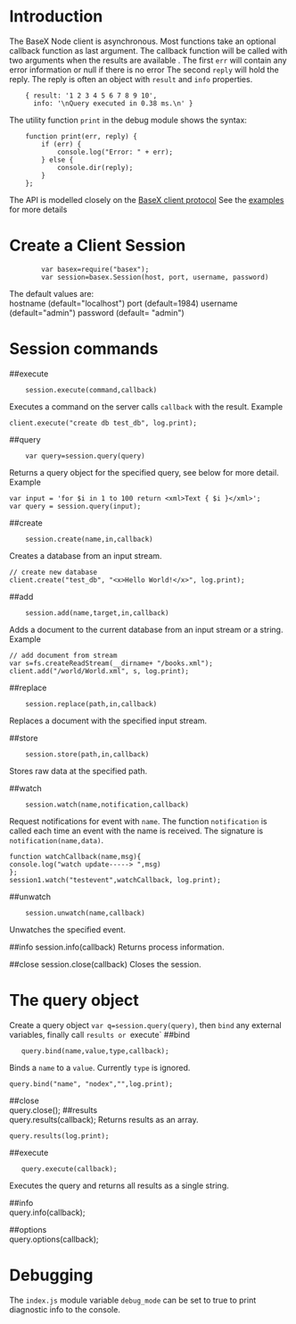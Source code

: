 # Introduction
The BaseX Node client is asynchronous.  Most functions take an optional
callback function as last argument. The callback function will be 
called with two arguments when the results are available .
The first `err` will contain any error information or null if there is no error
The second `reply` will hold the reply. The reply is often an object with
 `result` and `info` properties.

		{ result: '1 2 3 4 5 6 7 8 9 10',
		  info: '\nQuery executed in 0.38 ms.\n' }

The utility function `print` in the debug module shows the syntax:
 
		function print(err, reply) {
			if (err) {
				console.log("Error: " + err);
			} else {
				console.dir(reply);
			}
		}; 
The API is modelled closely on the [BaseX client protocol](http://docs.basex.org/wiki/Server_Protocol#Command_Protocol)
See the [examples](https://github.com/apb2006/basex-node/tree/master/examples) for more details 
# Create a Client Session
````
        var basex=require("basex");
		var session=basex.Session(host, port, username, password)
````
The default values are:		
		hostname (default="localhost")
		port (default=1984)
		username (default="admin")
		password (default= "admin")

# Session commands

##execute
````
	session.execute(command,callback)
````
Executes a command on the server calls `callback` with the result.
Example
````
client.execute("create db test_db", log.print);
````
##query
````
	var query=session.query(query)
````	
Returns a query object for the specified query, see below for more detail.
Example
````
var input = 'for $i in 1 to 100 return <xml>Text { $i }</xml>';
var query = session.query(input);
````
##create
````
	session.create(name,in,callback)
````
Creates a database from an input stream.
````
// create new database
client.create("test_db", "<x>Hello World!</x>", log.print);
````

##add
````
	session.add(name,target,in,callback)
````
Adds a document to the current database from an input stream or a string.
Example
````	
// add document from stream
var s=fs.createReadStream(__dirname+ "/books.xml");
client.add("/world/World.xml", s, log.print);
````
##replace
````
	session.replace(path,in,callback)
````
Replaces a document with the specified input stream.
    
##store
````
	session.store(path,in,callback)
````
Stores raw data at the specified path.

##watch
````
	session.watch(name,notification,callback)
````
Request notifications for event with `name`. The function `notification` is called
each time an event with the name is received. The signature is `notification(name,data)`.
````
function watchCallback(name,msg){
console.log("watch update-----> ",msg)
};
session1.watch("testevent",watchCallback, log.print);
````
##unwatch
````
	session.unwatch(name,callback)
````
Unwatches the specified event.

##info
	session.info(callback)
Returns process information.

##close
	session.close(callback)
Closes the session. 

# The query object
Create a query object `var q=session.query(query)`, then `bind` any external variables, 
finally call `results or `execute`
##bind
````
   query.bind(name,value,type,callback);
````   
Binds a `name` to a `value`. Currently `type` is ignored.
````
query.bind("name", "nodex","",log.print); 
````  
##close   
   query.close();
##results   
   query.results(callback);
Returns results as an array.
````
query.results(log.print);
````   
##execute
````   
   query.execute(callback);
````
Executes the query and returns all results as a single string. 
   
##info   
   query.info(callback);
   
##options   
   query.options(callback);
   
# Debugging
The `index.js` module variable `debug_mode` can be set to true to 
print diagnostic info to the console.